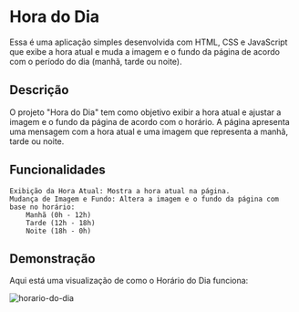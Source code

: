 # Hora do Dia

Essa é uma aplicação simples desenvolvida com HTML, CSS e JavaScript que exibe a hora atual e muda a imagem e o fundo da página de acordo com o período do dia (manhã, tarde ou noite).

## Descrição

O projeto "Hora do Dia" tem como objetivo exibir a hora atual e ajustar a imagem e o fundo da página de acordo com o horário. A página apresenta uma mensagem com a hora atual e uma imagem que representa a manhã, tarde ou noite.

## Funcionalidades

    Exibição da Hora Atual: Mostra a hora atual na página.
    Mudança de Imagem e Fundo: Altera a imagem e o fundo da página com base no horário:
        Manhã (0h - 12h)
        Tarde (12h - 18h)
        Noite (18h - 0h)

## Demonstração

Aqui está uma visualização de como o Horário do Dia funciona:

![horario-do-dia](https://github.com/Gabszeran/Horario-do-dia/assets/99148193/1f88f0af-46f4-464e-a1cf-20898beabe17)
